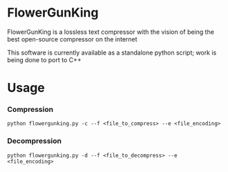 # FlowerGunKing
FlowerGunKing is a lossless text compressor with the vision of being the best open-source compressor on the internet

This software is currently available as a standalone python script; work is being done to port to C++

# Usage
### Compression
```
python flowergunking.py -c --f <file_to_compress> --e <file_encoding>
```

### Decompression
```
python flowergunking.py -d --f <file_to_decompress> --e <file_encoding>
```
